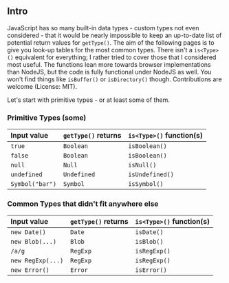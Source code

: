 ## Intro
JavaScript has so many built-in data types - custom types not even considered - that it would be nearly impossible to keep an up-to-date list of potential return values for `getType()`. The aim of the following pages is to give you look-up tables for the most common types. There isn't a `is<Type>()` equivalent for everything; I rather tried to cover those that I considered most useful. The functions lean more towards browser implementations than NodeJS, but the code is fully functional under NodeJS as well. You won't find things like `isBuffer()` or `isDirectory()` though. Contributions are welcome (License: MIT). 

Let's start with primitive types - or at least some of them.

### Primitive Types (some)

| Input value     | `getType()` returns | `is<Type>()` function(s) |
|:----------------|:--------------------|:--------------------------|
| `true`          | `Boolean`           | `isBoolean()`             |
| `false`         | `Boolean`           | `isBoolean()`             |
| `null`          | `Null`              | `isNull()`                |
| `undefined`     | `Undefined`         | `isUndefined()`           |
| `Symbol("bar")` | `Symbol`            | `isSymbol()`              |

### Common Types that didn't fit anywhere else

| Input value       | `getType()` returns | `is<Type>()` function(s) |
|:------------------|:--------------------|:--------------------------|
| `new Date()`      | `Date`              | `isDate()`                |
| `new Blob(...)`   | `Blob`              | `isBlob()`                |
| `/a/g`            | `RegExp`            | `isRegExp()`              |
| `new RegExp(...)` | `RegExp`            | `isRegExp()`              |
| `new Error()`     | `Error`             | `isError()`               |

